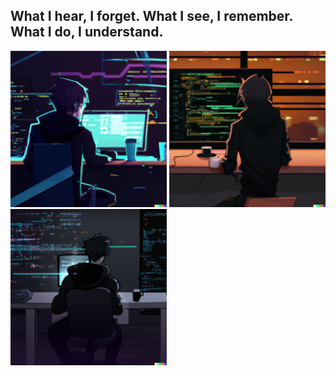 ## What I hear, I forget. What I see, I remember. What I do, I understand.

<p float="left">
  <img src="./assets/Profile1.png" width="250"/>
  <img src="./assets/Profile2.png" width="250"/>
  <img src="./assets/Profile3.png" width="250"/>
</p>


<!--
**TheWisker/TheWisker** is a ✨ _special_ ✨ repository because its `README.md` (this file) appears on your GitHub profile.

Here are some ideas to get you started:

- 🔭 I’m currently working on ...
- 🌱 I’m currently learning ...
- 👯 I’m looking to collaborate on ...
- 🤔 I’m looking for help with ...
- 💬 Ask me about ...
- 📫 How to reach me: ...
- ⚡ Fun fact: ...
-->

